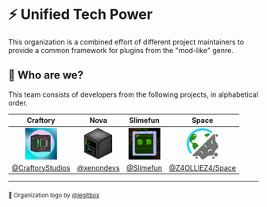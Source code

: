 # :zap: Unified Tech Power
This organization is a combined effort of different project maintainers to provide a common framework for plugins from the "mod-like" genre.

## :busts_in_silhouette: Who are we?
This team consists of developers from the following projects, in alphabetical order.

| Craftory | Nova | Slimefun | Space |
| :------: | :--: | :------: | :---: |
| ![craftory](https://raw.githubusercontent.com/UnifiedTechPower/.github/main/profile/assets/craftory.png) | ![nova](https://raw.githubusercontent.com/UnifiedTechPower/.github/main/profile/assets/nova.png) | ![slimefun](https://raw.githubusercontent.com/UnifiedTechPower/.github/main/profile/assets/slimefun.png) | ![space](https://raw.githubusercontent.com/UnifiedTechPower/.github/main/profile/assets/space.png) |
| [@CraftoryStudios](https://github.com/CraftoryStudios) | [@xenondevs](https://github.com/xenondevs) | [@Slimefun](https://github.com/Slimefun) | [@Z4OLLIEZ4/Space](https://github.com/Z4OLLIEZ4/Space) |

---

<sub>:art: Organization logo by [@legitbox](https://github.com/legitbox)</sub>
